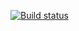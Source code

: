 [![Build status](https://ci.appveyor.com/api/projects/status/x2a47cj3wrqwe665?svg=true)](https://ci.appveyor.com/project/Artem18rus/ahj-dz3-event-handling2)


